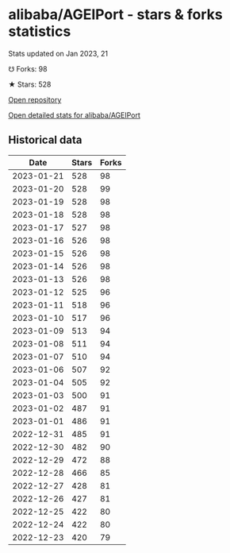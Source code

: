 # alibaba/AGEIPort - stars & forks statistics

Stats updated on Jan 2023, 21

☋ Forks: 98

★ Stars: 528

[Open repository](https://github.com/alibaba/AGEIPort)

[Open detailed stats for alibaba/AGEIPort](https://reviewgithub.com/rep/alibaba/AGEIPort)

## Historical data
| Date | Stars | Forks |
|------|-------|-------|
| 2023-01-21 | 528 | 98 | 
| 2023-01-20 | 528 | 99 | 
| 2023-01-19 | 528 | 98 | 
| 2023-01-18 | 528 | 98 | 
| 2023-01-17 | 527 | 98 | 
| 2023-01-16 | 526 | 98 | 
| 2023-01-15 | 526 | 98 | 
| 2023-01-14 | 526 | 98 | 
| 2023-01-13 | 526 | 98 | 
| 2023-01-12 | 525 | 96 | 
| 2023-01-11 | 518 | 96 | 
| 2023-01-10 | 517 | 96 | 
| 2023-01-09 | 513 | 94 | 
| 2023-01-08 | 511 | 94 | 
| 2023-01-07 | 510 | 94 | 
| 2023-01-06 | 507 | 92 | 
| 2023-01-04 | 505 | 92 | 
| 2023-01-03 | 500 | 91 | 
| 2023-01-02 | 487 | 91 | 
| 2023-01-01 | 486 | 91 | 
| 2022-12-31 | 485 | 91 | 
| 2022-12-30 | 482 | 90 | 
| 2022-12-29 | 472 | 88 | 
| 2022-12-28 | 466 | 85 | 
| 2022-12-27 | 428 | 81 | 
| 2022-12-26 | 427 | 81 | 
| 2022-12-25 | 422 | 80 | 
| 2022-12-24 | 422 | 80 | 
| 2022-12-23 | 420 | 79 | 


